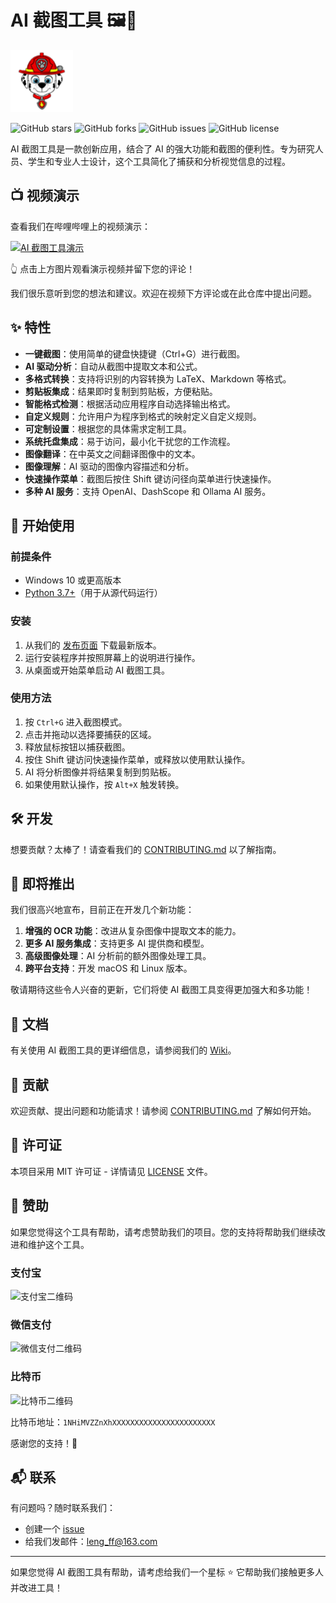 # AI 截图工具 🖼️🤖

<img src="icon.ico" alt="AI 截图工具 Logo" width="100"/>

![GitHub stars](https://img.shields.io/github/stars/lengff123/AIScreenshot?style=social)
![GitHub forks](https://img.shields.io/github/forks/lengff123/AIScreenshot?style=social)
![GitHub issues](https://img.shields.io/github/issues/lengff123/AIScreenshot)
![GitHub license](https://img.shields.io/github/license/lengff123/AIScreenshot)

AI 截图工具是一款创新应用，结合了 AI 的强大功能和截图的便利性。专为研究人员、学生和专业人士设计，这个工具简化了捕获和分析视觉信息的过程。

## 📺 视频演示

查看我们在哔哩哔哩上的视频演示：

[![AI 截图工具演示](https://i0.hdslb.com/bfs/archive/7c53a3d4a4f8f5b6a6f0f8f5b6a6f0f8f5b6a6f0.jpg@640w_400h_100Q_1c.webp)](https://www.bilibili.com/video/your_video_id)

👆 点击上方图片观看演示视频并留下您的评论！

我们很乐意听到您的想法和建议。欢迎在视频下方评论或在此仓库中提出问题。

## ✨ 特性

- **一键截图**：使用简单的键盘快捷键（Ctrl+G）进行截图。
- **AI 驱动分析**：自动从截图中提取文本和公式。
- **多格式转换**：支持将识别的内容转换为 LaTeX、Markdown 等格式。
- **剪贴板集成**：结果即时复制到剪贴板，方便粘贴。
- **智能格式检测**：根据活动应用程序自动选择输出格式。
- **自定义规则**：允许用户为程序到格式的映射定义自定义规则。
- **可定制设置**：根据您的具体需求定制工具。
- **系统托盘集成**：易于访问，最小化干扰您的工作流程。
- **图像翻译**：在中英文之间翻译图像中的文本。
- **图像理解**：AI 驱动的图像内容描述和分析。
- **快速操作菜单**：截图后按住 Shift 键访问径向菜单进行快速操作。
- **多种 AI 服务**：支持 OpenAI、DashScope 和 Ollama AI 服务。

## 🚀 开始使用

### 前提条件

- Windows 10 或更高版本
- [Python 3.7+](https://www.python.org/downloads/)（用于从源代码运行）

### 安装

1. 从我们的 [发布页面](https://github.com/lengff123/AIScreenshot/releases) 下载最新版本。
2. 运行安装程序并按照屏幕上的说明进行操作。
3. 从桌面或开始菜单启动 AI 截图工具。

### 使用方法

1. 按 `Ctrl+G` 进入截图模式。
2. 点击并拖动以选择要捕获的区域。
3. 释放鼠标按钮以捕获截图。
4. 按住 Shift 键访问快速操作菜单，或释放以使用默认操作。
5. AI 将分析图像并将结果复制到剪贴板。
6. 如果使用默认操作，按 `Alt+X` 触发转换。

## 🛠️ 开发

想要贡献？太棒了！请查看我们的 [CONTRIBUTING.md](CONTRIBUTING.md) 以了解指南。

## 🚀 即将推出

我们很高兴地宣布，目前正在开发几个新功能：

1. **增强的 OCR 功能**：改进从复杂图像中提取文本的能力。
2. **更多 AI 服务集成**：支持更多 AI 提供商和模型。
3. **高级图像处理**：AI 分析前的额外图像处理工具。
4. **跨平台支持**：开发 macOS 和 Linux 版本。

敬请期待这些令人兴奋的更新，它们将使 AI 截图工具变得更加强大和多功能！

## 📘 文档

有关使用 AI 截图工具的更详细信息，请参阅我们的 [Wiki](https://github.com/lengff123/AIScreenshot/wiki)。

## 🤝 贡献

欢迎贡献、提出问题和功能请求！请参阅 [CONTRIBUTING.md](CONTRIBUTING.md) 了解如何开始。

## 📄 许可证

本项目采用 MIT 许可证 - 详情请见 [LICENSE](LICENSE) 文件。

## 🙏 赞助

如果您觉得这个工具有帮助，请考虑赞助我们的项目。您的支持将帮助我们继续改进和维护这个工具。

### 支付宝

<img src="https://raw.githubusercontent.com/lengff123/AIScreenshot/main/images/alipay.jpg" alt="支付宝二维码" width="200"/>

### 微信支付

<img src="https://raw.githubusercontent.com/lengff123/AIScreenshot/main/images/wechat.jpg" alt="微信支付二维码" width="200"/>

### 比特币

<img src="https://raw.githubusercontent.com/lengff123/AIScreenshot/main/images/btc.png" alt="比特币二维码" width="200"/>

比特币地址：`1NHiMVZZnXhXXXXXXXXXXXXXXXXXXXXXXX`

感谢您的支持！🎉

## 📬 联系

有问题吗？随时联系我们：

- 创建一个 [issue](https://github.com/lengff123/AIScreenshot/issues)
- 给我们发邮件：leng_ff@163.com

---

如果您觉得 AI 截图工具有帮助，请考虑给我们一个星标 ⭐️ 它帮助我们接触更多人并改进工具！
